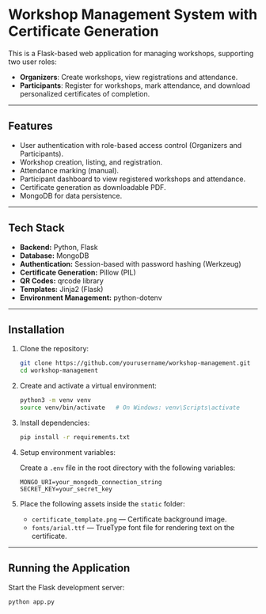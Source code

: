 # Workshop Management System with Certificate Generation

This is a Flask-based web application for managing workshops, supporting two user roles:

- **Organizers**: Create workshops, view registrations and attendance.
- **Participants**: Register for workshops, mark attendance, and download personalized certificates of completion.

---

## Features

- User authentication with role-based access control (Organizers and Participants).
- Workshop creation, listing, and registration.
- Attendance marking (manual).
- Participant dashboard to view registered workshops and attendance.
- Certificate generation as downloadable PDF.
- MongoDB for data persistence.

---

## Tech Stack

- **Backend:** Python, Flask
- **Database:** MongoDB
- **Authentication:** Session-based with password hashing (Werkzeug)
- **Certificate Generation:** Pillow (PIL)
- **QR Codes:** qrcode library
- **Templates:** Jinja2 (Flask)
- **Environment Management:** python-dotenv

---

## Installation

1. Clone the repository:
    ```bash
    git clone https://github.com/yourusername/workshop-management.git
    cd workshop-management
    ```

2. Create and activate a virtual environment:
    ```bash
    python3 -m venv venv
    source venv/bin/activate   # On Windows: venv\Scripts\activate
    ```

3. Install dependencies:
    ```bash
    pip install -r requirements.txt
    ```

4. Setup environment variables:

    Create a `.env` file in the root directory with the following variables:

    ```
    MONGO_URI=your_mongodb_connection_string
    SECRET_KEY=your_secret_key
    ```

5. Place the following assets inside the `static` folder:

    - `certificate_template.png` — Certificate background image.
    - `fonts/arial.ttf` — TrueType font file for rendering text on the certificate.

---

## Running the Application

Start the Flask development server:

```bash
python app.py

